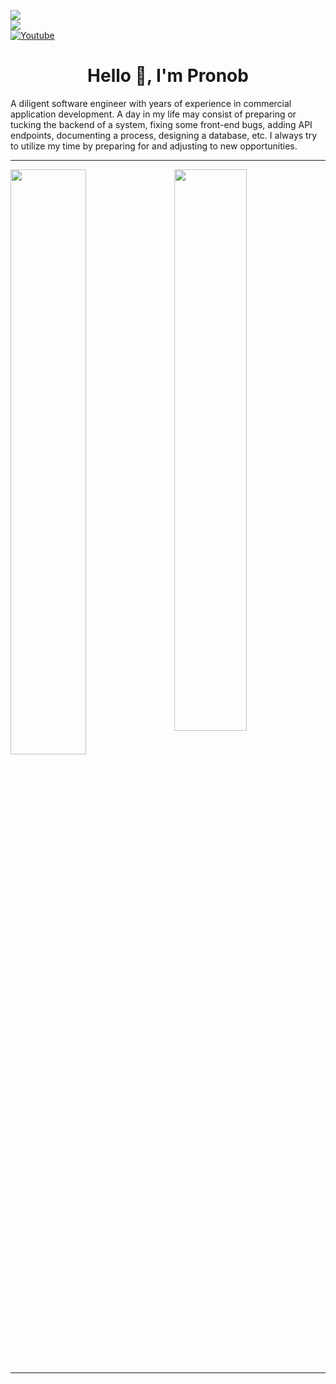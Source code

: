 [](http://hits.dwyl.com/pronob1010/pronob1010)
<img src="https://komarev.com/ghpvc/?username=pronob1010"> <br>
<img src="https://wakatime.com/badge/user/ffb900a7-7cdd-4136-964e-f0d2139d2a53.svg"> <br>
[![Youtube](https://img.shields.io/static/v1?message=Subscribe&logo=YouTube&color=FF0000&style=for-the-badge)][youtube]

[youtube]: https://www.youtube.com/c/pronobmozumder?sub_confirmation=1
<h1 align="center"> Hello 👋, I'm Pronob </h1>

 
A diligent software engineer with years of experience in commercial application development. A day in my life may consist of preparing or tucking the backend of a system, fixing some front-end bugs, adding API endpoints, documenting a process, designing a database, etc. I always try to utilize my time by preparing for and adjusting to new opportunities.
 


---
<img  src="https://github-readme-stats.vercel.app/api?username=pronob1010&show_icons=true&hide_border=true&theme=tokyonight" width="48%" align="right" >
<img  src="https://github-readme-streak-stats.herokuapp.com/?user=pronob1010&theme=tokyonight&hide_border=true" width="49%" >


---


 
